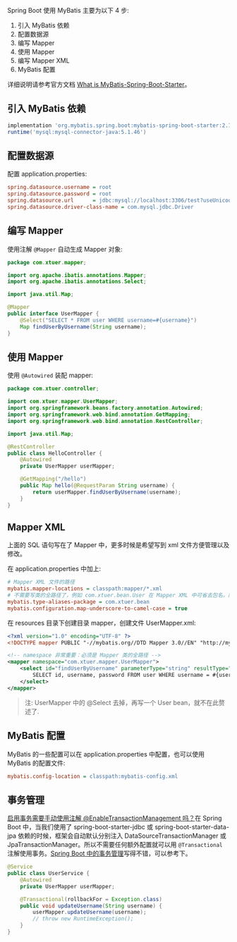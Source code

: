 Spring Boot 使用 MyBatis 主要为以下 4 步:

1. 引入 MyBatis 依赖
2. 配置数据源
3. 编写 Mapper
4. 使用 Mapper
5. 编写 Mapper XML
6. MyBatis 配置

详细说明请参考官方文档 [What is MyBatis-Spring-Boot-Starter](https://mybatis.org/spring-boot-starter/mybatis-spring-boot-autoconfigure/)。

## 引入 MyBatis 依赖

```groovy
implementation 'org.mybatis.spring.boot:mybatis-spring-boot-starter:2.1.1'
runtime('mysql:mysql-connector-java:5.1.46')
```

## 配置数据源

配置 application.properties:

```ini
spring.datasource.username = root
spring.datasource.password = root
spring.datasource.url      = jdbc:mysql://localhost:3306/test?useUnicode=true&characterEncoding=UTF-8&allowMultiQueries=true&useSSL=false
spring.datasource.driver-class-name = com.mysql.jdbc.Driver
```

## 编写 Mapper

使用注解 `@Mapper` 自动生成 Mapper 对象:

```java
package com.xtuer.mapper;

import org.apache.ibatis.annotations.Mapper;
import org.apache.ibatis.annotations.Select;

import java.util.Map;

@Mapper
public interface UserMapper {
    @Select("SELECT * FROM user WHERE username=#{username}")
    Map findUserByUsername(String username);
}
```

## 使用 Mapper

使用 `@Autowired` 装配 mapper:

```java
package com.xtuer.controller;

import com.xtuer.mapper.UserMapper;
import org.springframework.beans.factory.annotation.Autowired;
import org.springframework.web.bind.annotation.GetMapping;
import org.springframework.web.bind.annotation.RestController;

import java.util.Map;

@RestController
public class HelloController {
    @Autowired
    private UserMapper userMapper;

    @GetMapping("/hello")
    public Map hello(@RequestParam String username) {
        return userMapper.findUserByUsername(username);
    }
}
```

## Mapper XML

上面的 SQL 语句写在了 Mapper 中，更多时候是希望写到 xml 文件方便管理以及修改。

在 application.properties 中加上:

```ini
# Mapper XML 文件的路径
mybatis.mapper-locations = classpath:mapper/*.xml
# 不需要写类的全路径了，例如 com.xtuer.bean.User 在 Mapper XML 中可省去包名，简写为 User
mybatis.type-aliases-package = com.xtuer.bean
mybatis.configuration.map-underscore-to-camel-case = true
```

在 resources 目录下创建目录 mapper，创建文件 UserMapper.xml:

```xml
<?xml version="1.0" encoding="UTF-8" ?>
<!DOCTYPE mapper PUBLIC "-//mybatis.org//DTD Mapper 3.0//EN" "http://mybatis.org/dtd/mybatis-3-mapper.dtd">

<!-- namespace 非常重要：必须是 Mapper 类的全路径 -->
<mapper namespace="com.xtuer.mapper.UserMapper">
    <select id="findUserByUsername" parameterType="string" resultType="User">
        SELECT id, username, password FROM user WHERE username = #{username}
    </select>
</mapper>
```

> 注: UserMapper 中的 @Select 去掉，再写一个 User bean，就不在此赘述了.

## MyBatis 配置

MyBatis 的一些配置可以在 application.properties 中配置，也可以使用 MyBatis 的配置文件:

```ini
mybatis.config-location = classpath:mybatis-config.xml
```

## 事务管理

[启用事务需要手动使用注解 @EnableTransactionManagement 吗？](https://stackoverflow.com/questions/40724100/enabletransactionmanagement-in-spring-boot)在 Spring Boot 中，当我们使用了 spring-boot-starter-jdbc 或 spring-boot-starter-data-jpa 依赖的时候，框架会自动默认分别注入 DataSourceTransactionManager 或 JpaTransactionManager。所以不需要任何额外配置就可以用 `@Transactional` 注解使用事务。[Spring Boot 中的事务管理](http://blog.didispace.com/springboottransactional/)写得不错，可以参考下。

```java
@Service
public class UserService {
    @Autowired
    private UserMapper userMapper;

    @Transactional(rollbackFor = Exception.class)
    public void updateUsername(String username) {
        userMapper.updateUsername(username);
        // throw new RuntimeException();
    }
}
```

